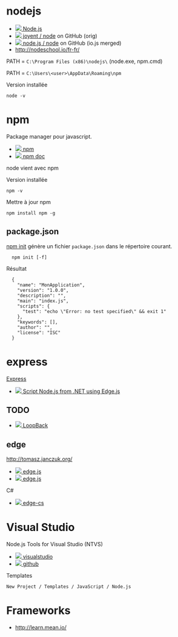 # nodejs

* [![](http://www.google.com/s2/favicons?domain=nodejs.org) Node.js](https://nodejs.org)
* [![][ico-github.com] joyent / node](https://github.com/joyent/node) on GitHub (orig)
* [![][ico-github.com] node.js / node](https://github.com/nodejs/node) on GitHub (io.js merged)
* http://nodeschool.io/fr-fr/

PATH = `C:\Program Files (x86)\nodejs\` (node.exe, npm.cmd)

PATH = `C:\Users\<user>\AppData\Roaming\npm`

Version installée

    node -v


# npm

Package manager pour javascript.

* [![][ico-npmjs.com] npm](https://www.npmjs.com)
* [![][ico-npmjs.com] npm doc](https://docs.npmjs.com)

node vient avec npm

Version installée

    npm -v

Mettre à jour npm

    npm install npm -g

## package.json

[npm init](https://docs.npmjs.com/cli/init)
  génère un fichier `package.json` dans le répertoire courant.

      npm init [-f]

  Résultat

      {
        "name": "MonApplication",
        "version": "1.0.0",
        "description": "",
        "main": "index.js",
        "scripts": {
          "test": "echo \"Error: no test specified\" && exit 1"
        },
        "keywords": [],
        "author": "",
        "license": "ISC"
      }


# express

[Express](http://expressjs.com)

* [![](http://www.google.com/s2/favicons?domain=tomasz.janczuk.org) Script Node.js from .NET using Edge.js](http://tomasz.janczuk.org/2014/05/script-nodejs-from-net-using-edgejs.html)

## TODO

* [![](http://www.google.com/s2/favicons?domain=loopback.io) LoopBack](http://loopback.io)


## edge

http://tomasz.janczuk.org/

* [![][ico-github.io] edge.js](http://tjanczuk.github.io/edge/)
* [![][ico-github.com] edge.js](https://github.com/tjanczuk/edge)

C#

* [![][ico-github.com] edge-cs](https://github.com/tjanczuk/edge-cs)


# Visual Studio

Node.js Tools for Visual Studio (NTVS)

* [![](http://www.google.com/s2/favicons?domain=visualstudio.com) visualstudio](https://www.visualstudio.com/en-us/features/node-js-vs.aspx)
* [![][ico-github.com] github](https://github.com/Microsoft/nodejstools)

Templates

    New Project / Templates / JavaScript / Node.js

# Frameworks

- http://learn.mean.io/

[ico-github.com]: http://www.google.com/s2/favicons?domain=github.com
[ico-github.io]: http://www.google.com/s2/favicons?domain=github.io
[ico-npmjs.com]: http://www.google.com/s2/favicons?domain=npmjs.com